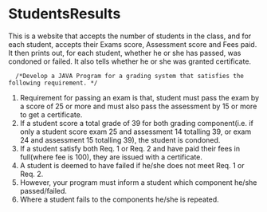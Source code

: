 # StudentsResults
This is a website that accepts the number of students in the class, and for each student, accepts their Exams score, Assessment score and Fees paid. It then prints out, for each student, whether he or she has passed, was condoned or failed. It also tells whether he or she was granted certificate.


      /*Develop a JAVA Program for a grading system that satisfies the following requirement. */ 
1. Requirement for passing an exam is that, student must pass the exam by a score of 25 or more and must also pass the assessment by 15 or more to get a certificate.  
2. If a student score a total grade of 39 for both grading component(i.e. if only a student score exam 25 and assessment 14 totalling 39, or exam 24 and assessment 15 totalling 39), the student is condoned.  
3. If a student satisfy both Req. 1 or Req. 2 and have paid their fees in full(where fee is 100), they are issued with a certificate.  
4. A student is deemed to have failed if he/she does not meet Req. 1 or Req. 2.  
5. However, your program must inform a student which component he/she passed/failed.  
6. Where a student fails to the components he/she is repeated.
